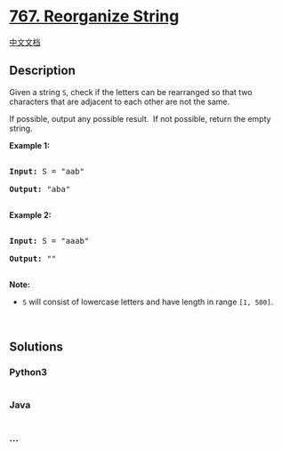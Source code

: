 # [767. Reorganize String](https://leetcode.com/problems/reorganize-string)

[中文文档](/solution/0700-0799/0767.Reorganize%20String/README.md)

## Description

<p>Given a string <code>S</code>, check if the letters can be rearranged so that two characters that are adjacent to each other are not the same.</p>

<p>If possible, output any possible result.&nbsp; If not possible, return the empty string.</p>

<p><strong>Example 1:</strong></p>

<pre>

<strong>Input:</strong> S = &quot;aab&quot;

<strong>Output:</strong> &quot;aba&quot;

</pre>

<p><strong>Example 2:</strong></p>

<pre>

<strong>Input:</strong> S = &quot;aaab&quot;

<strong>Output:</strong> &quot;&quot;

</pre>

<p><strong>Note:</strong></p>

<ul>
    <li><code>S</code> will consist of lowercase letters and have length in range <code>[1, 500]</code>.</li>
</ul>

<p>&nbsp;</p>

## Solutions

<!-- tabs:start -->

### **Python3**

```python

```

### **Java**

```java

```

### **...**

```

```

<!-- tabs:end -->
